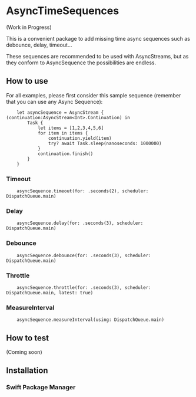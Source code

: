 # AsyncTimeSequences

(Work in Progress)

This is a convenient package to add missing time async sequences such as debounce, delay, timeout...

These sequences are recommended to be used with AsyncStreams, but as they conform to AsyncSequence the possibilities are endless.

## How to use

For all examples, please first consider this sample sequence (remember that you can use any Async Sequence):

```
    let asyncSequence = AsyncStream { (continuation:AsyncStream<Int>.Continuation) in
        Task {
            let items = [1,2,3,4,5,6]
            for item in items {
                continuation.yield(item)
                try? await Task.sleep(nanoseconds: 1000000)
            }
            continuation.finish()
        }
    }
```

### Timeout

```
    asyncSequence.timeout(for: .seconds(2), scheduler: DispatchQueue.main)
```

### Delay

```
    asyncSequence.delay(for: .seconds(3), scheduler: DispatchQueue.main)
```

### Debounce

```
    asyncSequence.debounce(for: .seconds(3), scheduler: DispatchQueue.main)
```

### Throttle

```
    asyncSequence.throttle(for: .seconds(3), scheduler: DispatchQueue.main, latest: true)
```

### MeasureInterval

```
    asyncSequence.measureInterval(using: DispatchQueue.main)
```

## How to test

(Coming soon)

## Installation

### Swift Package Manager
